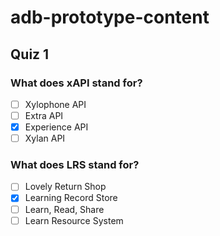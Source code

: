# adb-prototype-content

## Quiz 1

### What does xAPI stand for?
- [ ] Xylophone API
- [ ] Extra API
- [x] Experience API
- [ ] Xylan API

### What does LRS stand for?
- [ ] Lovely Return Shop
- [x] Learning Record Store
- [ ] Learn, Read, Share
- [ ] Learn Resource System
